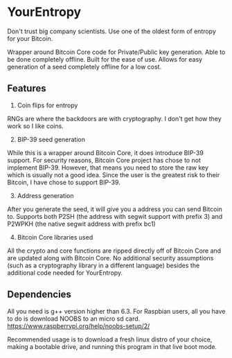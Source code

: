 # YourEntropy
Don't trust big company scientists. Use one of the oldest form of entropy for your Bitcoin.

Wrapper around Bitcoin Core code for Private/Public key generation. Able to be done completely offline.
Built for the ease of use. Allows for easy generation of a seed completely offline for a low cost.

## Features

1. Coin flips for entropy

RNGs are where the backdoors are with cryptography. I don't get how they work so I like coins.

2. BIP-39 seed generation

While this is a wrapper around Bitcoin Core, it does introduce BIP-39 support.
For security reasons, Bitcoin Core project has chose to not implement BIP-39.
However, that means you need to store the raw key which is usually not a good idea.
Since the user is the greatest risk to their Bitcoin, I have chose to support BIP-39.

3. Address generation

After you generate the seed, it will give you a address you can send Bitcoin to.
Supports both P2SH (the address with segwit support with prefix 3)
and P2WPKH         (the native segwit address with prefix bc1)

4. Bitcoin Core libraries used

All the crypto and core functions are ripped directly off of Bitcoin Core and are updated along
with Bitcoin Core. No additional security assumptions (such as a cryptography library in a different
language) besides the additional code needed for YourEntropy.

## Dependencies

All you need is g++ version higher than 6.3.
For Raspbian users, all you have to do is download NOOBS to an micro sd card.
https://www.raspberrypi.org/help/noobs-setup/2/


Recommended usage is to download a fresh linux distro of your choice, making a bootable drive,
and running this program in that live boot mode.
